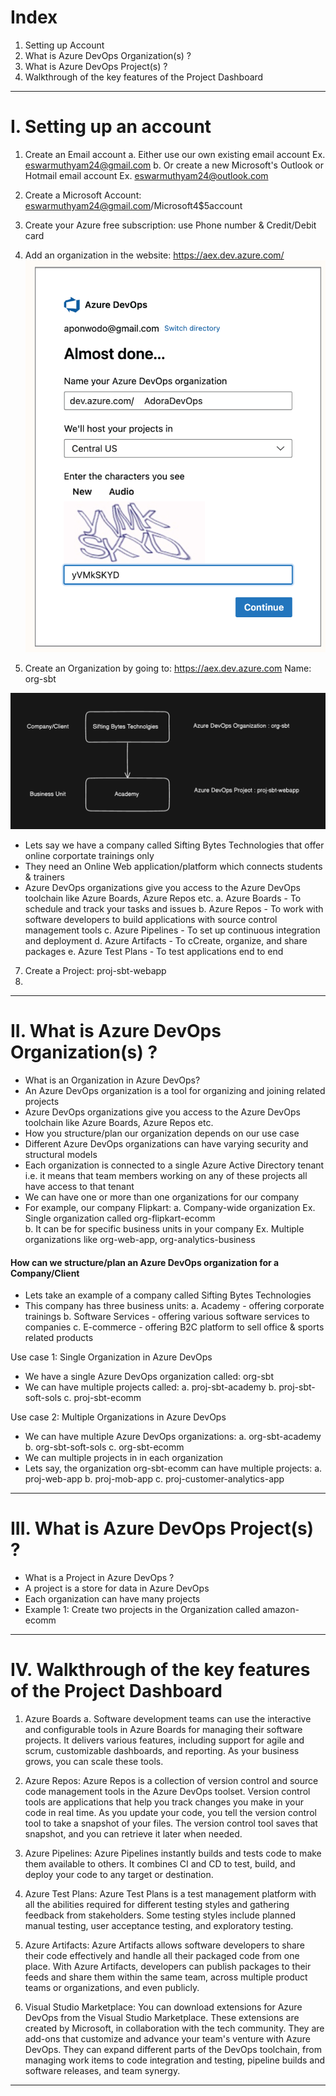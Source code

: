 # Index
1. Setting up Account
2. What is Azure DevOps Organization(s) ?
3. What is Azure DevOps Project(s) ?
4. Walkthrough of the key features of the Project Dashboard
-------------------------------------------------------------------------------------------------------------------------------------------------------------------------------------------------------------------------------------------------------------------------------------------------------
# I. Setting up an account
1. Create an Email account
    a. Either use our own existing email account    Ex. eswarmuthyam24@gmail.com
    b. Or create a new Microsoft's Outlook or Hotmail email account  Ex. eswarmuthyam24@outlook.com
   
2. Create a Microsoft Account: eswarmuthyam24@gmail.com/Microsoft4$5account   
3. Create your Azure free subscription: use Phone number & Credit/Debit card

4. Add an organization in the website: https://aex.dev.azure.com/
![Adding an Organization](../assets/add-org.png)

5. Create an Organization by going to:  https://aex.dev.azure.com
    Name: org-sbt

![A simple use case of a simple company having just one business unit](../assets/simple-org-proj.png)

 - Lets say we have a company called Sifting Bytes Technologies that offer online corportate trainings only
 - They need an Online Web application/platform which connects students & trainers
 - Azure DevOps organizations give you access to the Azure DevOps toolchain like Azure Boards, Azure Repos etc.
    a. Azure Boards     - To schedule and track your tasks and issues
    b. Azure Repos      - To work with software developers to build applications with source control management tools
    c. Azure Pipelines  - To set up continuous integration and deployment
    d. Azure Artifacts  - To cCreate, organize, and share packages
    e. Azure Test Plans - To test applications end to end 

7. Create a Project: proj-sbt-webapp
8. 

-------------------------------------------------------------------------------------------------------------------------------------------------------------------------------------------------------------------------------------------------------------------------------------------------------
# II.  What is Azure DevOps Organization(s) ?
 - What is an Organization in Azure DevOps?  
 - An Azure DevOps organization is a tool for organizing and joining related projects
 - Azure DevOps organizations give you access to the Azure DevOps toolchain like Azure Boards, Azure Repos etc.
 - How you structure/plan our organization depends on our use case
 - Different Azure DevOps organizations can have varying security and structural models
 - Each organization is connected to a single Azure Active Directory tenant i.e. it means that team members working on any of these projects all have access to that tenant
 - We can have one or more than one organizations for our company
 - For example, our company Flipkart:
    a. Company-wide organization                                 Ex. Single organization called org-flipkart-ecomm   
    b. It can be for specific business units in your company     Ex. Multiple organizations like org-web-app, org-analytics-business 

#### How can we structure/plan an Azure DevOps organization for a Company/Client 
 - Lets take an example of a company called Sifting Bytes Technologies
 - This company has three business units:
    a. Academy            - offering corporate trainings
    b. Software Services  - offering various software services to companies
    c. E-commerce         - offering B2C platform to sell office & sports related products 

Use case 1: Single Organization in Azure DevOps
 - We have a single Azure DevOps organization called: org-sbt
 - We can have multiple projects called:
     a. proj-sbt-academy
     b. proj-sbt-soft-sols
     c. proj-sbt-ecomm


Use case 2: Multiple Organizations in Azure DevOps
 - We can have multiple Azure DevOps organizations:
    a. org-sbt-academy
    b. org-sbt-soft-sols
    c. org-sbt-ecomm
 - We can multiple projects in in each organization
 - Lets say, the organization org-sbt-ecomm can have multiple projects:
    a. proj-web-app
    b. proj-mob-app
    c. proj-customer-analytics-app
 
-------------------------------------------------------------------------------------------------------------------------------------------------------------------------------------------------------------------------------------------------------------------------------------------------------
# III. What is Azure DevOps Project(s) ?
 - What is a Project in Azure DevOps ?
 - A project is a store for data in Azure DevOps
 - Each organization can have many projects
 - Example 1: Create two projects in the Organization called amazon-ecomm
             
-------------------------------------------------------------------------------------------------------------------------------------------------------------------------------------------------------------------------------------------------------------------------------------------------------
# IV. Walkthrough of the key features of the Project Dashboard
1. Azure Boards
    a. Software development teams can use the interactive and configurable tools in Azure Boards for managing their software projects. It delivers various features, including support for agile and scrum, customizable dashboards, and reporting. As your business grows, you can scale these tools.

2. Azure Repos: Azure Repos is a collection of version control and source code management tools in the Azure DevOps toolset. Version control tools are applications that help you track changes you make in your code in real time. As you update your code, you tell the version control tool to take a snapshot of your files. The version control tool saves that snapshot, and you can retrieve it later when needed.

3. Azure Pipelines: Azure Pipelines instantly builds and tests code to make them available to others. It combines CI and CD to test, build, and deploy your code to any target or destination.

4. Azure Test Plans: Azure Test Plans is a test management platform with all the abilities required for different testing styles and gathering feedback from stakeholders. Some testing styles include planned manual testing, user acceptance testing, and exploratory testing.

5. Azure Artifacts: Azure Artifacts allows software developers to share their code effectively and handle all their packaged code from one place. With Azure Artifacts, developers can publish packages to their feeds and share them within the same team, across multiple product teams or organizations, and even publicly.

6. Visual Studio Marketplace: You can download extensions for Azure DevOps from the Visual Studio Marketplace. These extensions are created by Microsoft, in collaboration with the tech community. They are add-ons that customize and advance your team's venture with Azure DevOps. They can expand different parts of the DevOps toolchain, from managing work items to code integration and testing, pipeline builds and software releases, and team synergy.
-------------------------------------------------------------------------------------------------------------------------------------------------------------------------------------------------------------------------------------------------------------------------------------------------------

